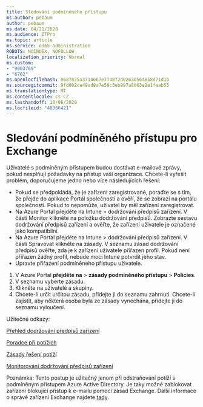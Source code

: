 ```yaml
---
title: Sledování podmíněného přístupu
ms.author: pebaum
author: pebaum
ms.date: 04/21/2020
ms.audience: ITPro
ms.topic: article
ms.service: o365-administration
ROBOTS: NOINDEX, NOFOLLOW
localization_priority: Normal
ms.custom:
- "9003769"
- "6702"
ms.openlocfilehash: 0687875a3714067e774872d02630564858d71d1b
ms.sourcegitcommit: 9fd002ce49ad9a7e58c3eb997a8063e2e1feab55
ms.translationtype: MT
ms.contentlocale: cs-CZ
ms.lasthandoff: 10/06/2020
ms.locfileid: "48366421"
---
```

# <a name="monitoring-conditional-access-for-exchange"></a>Sledování podmíněného přístupu pro Exchange

Uživatelé s podmíněným přístupem budou dostávat e-mailové zprávy, pokud nesplňují požadavky na přístup vaší organizace. Chcete-li vyřešit problém, doporučujeme jedno nebo více následujících řešení:

- Pokud se předpokládá, že je zařízení zaregistrované, poraďte se s tím, že přejde do aplikace Portál společnosti a ověří, že se zobrazí na portálu společnosti. Pokud to nepomůže, uživatel by měl zařízení zaregistrovat.
- Na Azure Portal přejděte na Intune > dodržování předpisů zařízení. V části Monitor klikněte na položku dodržování předpisů. Zobrazte sestavu dodržování předpisů zařízení a ověřte, že zařízení uživatele je označené jako kompatibilní.
- Na Azure Portal přejděte na Intune > dodržování předpisů zařízení. V části Spravovat klikněte na zásady. V seznamu zásad dodržování předpisů ověřte, zda je k zařízení uživatele přiřazen profil. Pokud není přiřazen žádný profil, nebude moci Intune potvrdit jeho stav.
- Upravte přiřazení podmíněného přístupu uživatele.

1. V Azure Portal **přejděte na**  >  **zásady podmíněného přístupu**  >  **Policies**.
2. V seznamu vyberte zásadu.
3. Klikněte na uživatelé a skupiny.
4. Chcete-li určit určitou zásadu, přidejte ji do seznamu zahrnutí. Chcete-li zajistit, aby některá osoba byla ze zásady vynechána, přidejte ji do seznamu vyloučení.

Užitečné odkazy:

[Přehled dodržování předpisů zařízení](https://docs.microsoft.com/intune/device-compliance-get-started)

[Poradce při potížích](https://docs.microsoft.com/intune/troubleshoot-conditional-access)

[Zásady řešení potíží](https://docs.microsoft.com/intune/troubleshoot-policies-in-microsoft-intune)

[Monitorování dodržování předpisů zařízení](https://docs.microsoft.com/intune/compliance-policy-monitor)

Poznámka: Tento postup je užitečný jenom při odstraňování potíží s podmíněným přístupem Azure Active Directory. Je taky možné zablokovat zařízení blokující přístup k e-mailu pomocí zásad Exchange. Další informace o správě zařízení Exchange najdete [tady](<https://docs.microsoft.com/previous-versions/office/exchange-server-2010/ff959225(v=exchg.141>).
